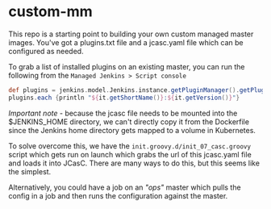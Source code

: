 # custom-mm

This repo is a starting point to building your own custom managed master images. You've got a plugins.txt file and a jcasc.yaml file which can be configured as needed.

To grab a list of installed plugins on an existing master, you can run the following from the `Managed Jenkins > Script console`

```groovy
def plugins = jenkins.model.Jenkins.instance.getPluginManager().getPlugins()
plugins.each {println "${it.getShortName()}:${it.getVersion()}"}
```


*Important note* - because the jcasc file needs to be mounted into the $JENKINS_HOME directory, we can't directly copy it from the Dockerfile since the Jenkins home directory gets mapped to a volume in Kubernetes. 

To solve overcome this, we have the `init.groovy.d/init_07_casc.groovy` script which gets run on launch which grabs the url of this jcasc.yaml file and loads it into JCasC. There are many ways to do this, but this seems like the simplest.

Alternatively, you could have a job on an *"ops"* master which pulls the config in a job and then runs the configuration against the master.